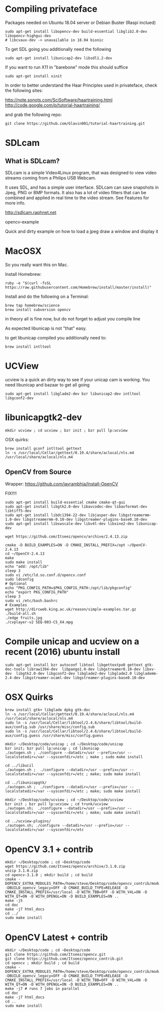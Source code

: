 # Compiling privateface

Packages needed on Ubuntu 18.04 server or Debian Buster (Raspi inclued)

```
sudo apt-get install libopencv-dev build-essential libglib2.0-dev libopencv-highgui-dev 
# libcvaux-dev -> unavailable in 18.04 bionic
```

To get SDL going you additionally need the following

```
sudo apt-get install libunicap2-dev libsdl1.2-dev
```
If you want to run X11 in "barebone" mode this should suffice 

```
sudo apt-get install xinit
```

In order to better understand the Haar Principles used in privateface, check the following sites:

http://note.sonots.com/SciSoftware/haartraining.html
http://code.google.com/p/tutorial-haartraining/

and grab the following repo:

```
git clone https://github.com/Glavin001/tutorial-haartraining.git
```

# SDLcam 
## What is SDLcam?

SDLcam is a simple Video4Linux program, that was designed to view video streams coming from a Philips USB Webcam.

It uses SDL, and has a simple user interface. SDLcam can save snapshots in Jpeg, PNG or BMP formats. It also has a lot of video filters that can be combined and applied in real time to the video stream. See Features for more info.

http://sdlcam.raphnet.net

opencv-example

Quick and dirty example on how to load a jpeg draw a window and display it

# MacOSX

So you really want this on Mac.

Install Homebrew: 

```
ruby -e "$(curl -fsSL https://raw.githubusercontent.com/Homebrew/install/master/install)"
```

Install and do the following on a Terminal:

```
brew tap homebrew/science
brew install subversion opencv
```

in theory all is fine now, but do not forget to adjust you compile line

As expected libunicap is not "that" easy.

to get libunicap compiled you additionally need to:

```
brew install intltool
```

# UCView

ucview is a quick an dirty way to see if your unicap cam is working. You need libunicap and bazaar to get all going

```
sudo apt-get install libglade2-dev bzr libunicap2-dev intltool libgconf2-dev
```
# libunicapgtk2-dev 

```
mkdir ucview ; cd ucview ; bzr init ; bzr pull lp:ucview
```

OSX quirks:

```
brew install gconf intltool gettext
ln -s /usr/local/Cellar/gettext/0.19.4/share/aclocal/nls.m4 /usr/local/share/aclocal/nls.m4
```

## OpenCV from Source

Wrapper: https://github.com/jayrambhia/Install-OpenCV


FIX!!!!

```
sudo apt-get install build-essential cmake cmake-qt-gui
sudo apt-get install libgtk2.0-dev libavcodec-dev libavformat-dev libtiff5-dev
sudo apt-get install libdc1394-22-dev libjasper-dev libgstreamermm-1.0-dev libgstreamermm-0.10-dev libgstreamer-plugins-base0.10-dev
sudo apt-get install libswscale-dev libv4l-dev libxine2-dev libunicap-dev

wget https://github.com/Itseez/opencv/archive/2.4.13.zip

cmake -D BUILD_EXAMPLES=ON -D CMAKE_INSTALL_PREFIX=/opt ~/OpenCV-2.4.13
cd ~/OpenCV-2.4.13
make
sudo make install
echo "add: /opt/lib"
sleep 3
sudo vi /etc/ld.so.conf.d/opencv.conf
sudo ldconfig
# Optional
echo "PKG_CONFIG_PATH=$PKG_CONFIG_PATH:/opt/lib/pkgconfig"
echo "export PKG_CONFIG_PATH"
sleep 3
sudo vi /etc/bash.bashrc
# Examples
wget http://dircweb.king.ac.uk/reason/simple-examples.tar.gz
./build-all.sh
./edge fruits.jpg
./cvplayer-v2 SEQ-003-C5_X4.mpg
```

# Compile unicap and ucview on a recent (2016) ubuntu install

```
sudo apt-get install bzr autoconf libtool libgettextpo0 gettext gtk-doc-tools libraw1394-dev  libpango1.0-dev libgstreamer0.10-dev libxv-dev  libgtk2.0-dev libgconf2-dev libglade2-dev libglade2.0 libglademm-2.4-dev libgstreamer-ocaml-dev libgstreamer-plugins-base0.10-dev
```

# OSX Quirks

```
brew install gtk+ libglade dpkg gtk-doc
ln -s /usr/local/Cellar/gettext/0.19.4/share/aclocal/nls.m4 /usr/local/share/aclocal/nls.m4
sudo ln -s /usr/local/Cellar/libtool/2.4.6/share/libtool/build-aux/config.sub /usr/share/misc/config.sub
sudo ln -s /usr/local/Cellar/libtool/2.4.6/share/libtool/build-aux/config.guess /usr/share/misc/config.guess
```

```
mkdir ~/Desktop/code/unicap ; cd ~/Desktop/code/unicap
bzr init; bzr pull lp:unicap ; cd libunicap
./autogen.sh ; ./configure --datadir=/usr --prefix=/usr --localstatedir=/var --sysconfdir=/etc ; make ; sudo make install

cd ../libucil
./autogen.sh ;  ./configure --datadir=/usr --prefix=/usr --localstatedir=/var --sysconfdir=/etc ; make; sudo make install

cd ../libunicapgtk/
./autogen.sh ;  ./configure --datadir=/usr --prefix=/usr --localstatedir=/var --sysconfdir=/etc ; make; sudo make install

mkdir ~/Desktop/code/ucview ; cd ~/Desktop/code/ucview
bzr init ; bzr pull lp:ucview ; cd trunk/ucview
./autogen.sh;  ./configure --datadir=/usr --prefix=/usr --localstatedir=/var --sysconfdir=/etc ; make; sudo make install

cd ../ucview-plugins/
./autogen.sh; ./configure --datadir=/usr --prefix=/usr --localstatedir=/var --sysconfdir=/etc
```

# OpenCV 3.1 + contrib

```
mkdir ~/Desktop/code ; cd ~Desktop/code
wget https://github.com/Itseez/opencv/archive/3.1.0.zip
unzip 3.1.0.zip
cd opencv-3.1.0 ; mkdir build ; cd build
cmake -DOPENCV_EXTRA_MODULES_PATH=/home/steve/Desktop/code/opencv_contrib/modules -DBUILD_opencv_legacy=OFF -D CMAKE_BUILD_TYPE=RELEASE -D CMAKE_INSTALL_PREFIX=/usr/local -D WITH_TBB=OFF -D WITH_V4L=ON -D WITH_QT=ON -D WITH_OPENGL=ON -D BUILD_EXAMPLES=ON ..
make -j5
cd doc
make -j7 html_docs
cd ../
sudo make install
```

# OpenCV Latest + contrib

```
mkdir ~/Desktop/code ; cd ~Desktop/code
git clone https://github.com/Itseez/opencv.git
git clone https://github.com/Itseez/opencv_contrib.git
cd opencv ; mkdir build ; cd build
cmake -DOPENCV_EXTRA_MODULES_PATH=/home/steve/Desktop/code/opencv_contrib/modules -DBUILD_opencv_legacy=OFF -D CMAKE_BUILD_TYPE=RELEASE -D CMAKE_INSTALL_PREFIX=/usr/local -D WITH_TBB=OFF -D WITH_V4L=ON -D WITH_QT=ON -D WITH_OPENGL=ON -D BUILD_EXAMPLES=ON ..
make -j7 # runs 7 jobs in parallel
cd doc
make -j7 html_docs
cd ..
sudo make install
```
